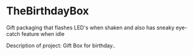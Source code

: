 # TheBirthdayBox
Gift packaging that flashes LED's when shaken and also has sneaky eye-catch feature when idle

Description of project:
Gift Box for birthday..
